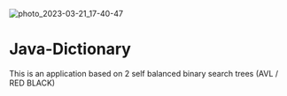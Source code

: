 ![photo_2023-03-21_17-40-47](https://user-images.githubusercontent.com/96186143/226659840-f3d11b14-0d28-4428-94db-3d9a6ffd5cd9.jpg)
# Java-Dictionary
This is an application based on 2 self balanced binary search trees (AVL / RED BLACK) 
